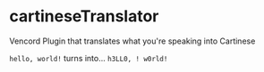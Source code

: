 # cartineseTranslator

Vencord Plugin that translates what you're speaking into Cartinese

`hello, world!`
turns into...
`h3LL0, ! w0rld!`
